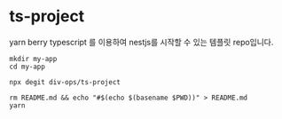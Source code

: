 # ts-project

yarn berry typescript 를 이용하여 nestjs를 시작할 수 있는 템플릿 repo입니다.

```
mkdir my-app
cd my-app

npx degit div-ops/ts-project

rm README.md && echo "#$(echo $(basename $PWD))" > README.md
yarn
```
